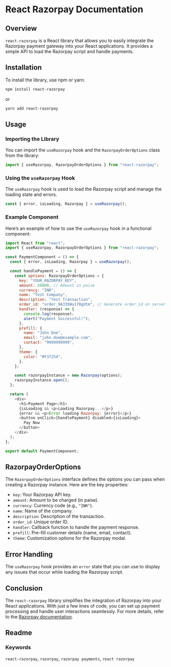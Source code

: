 # React Razorpay Documentation

## Overview
`react-razorpay` is a React library that allows you to easily integrate the Razorpay payment gateway into your React applications. It provides a simple API to load the Razorpay script and handle payments.

## Installation
To install the library, use npm or yarn:

```sh
npm install react-razorpay
```
or  
```sh
yarn add react-razorpay
```

## Usage

### Importing the Library
You can import the `useRazorpay` hook and the `RazorpayOrderOptions` class from the library:

```javascript
import { useRazorpay, RazorpayOrderOptions } from "react-razorpay";
```

### Using the `useRazorpay` Hook
The `useRazorpay` hook is used to load the Razorpay script and manage the loading state and errors.

```javascript
const { error, isLoading, Razorpay } = useRazorpay();
```

### Example Component
Here’s an example of how to use the `useRazorpay` hook in a functional component:

```javascript
import React from "react";
import { useRazorpay, RazorpayOrderOptions } from "react-razorpay";

const PaymentComponent = () => {
  const { error, isLoading, Razorpay } = useRazorpay();

  const handlePayment = () => {
    const options: RazorpayOrderOptions = {
      key: "YOUR_RAZORPAY_KEY",
      amount: 50000, // Amount in paise
      currency: "INR",
      name: "Test Company",
      description: "Test Transaction",
      order_id: "order_9A33XWu170gUtm", // Generate order_id on server
      handler: (response) => {
        console.log(response);
        alert("Payment Successful!");
      },
      prefill: {
        name: "John Doe",
        email: "john.doe@example.com",
        contact: "9999999999",
      },
      theme: {
        color: "#F37254",
      },
    };

    const razorpayInstance = new Razorpay(options);
    razorpayInstance.open();
  };

  return (
    <div>
      <h1>Payment Page</h1>
      {isLoading && <p>Loading Razorpay...</p>}
      {error && <p>Error loading Razorpay: {error}</p>}
      <button onClick={handlePayment} disabled={isLoading}>
        Pay Now
      </button>
    </div>
  );
};

export default PaymentComponent;
```

## RazorpayOrderOptions
The `RazorpayOrderOptions` interface defines the options you can pass when creating a Razorpay instance. Here are the key properties:

- `key`: Your Razorpay API key.
- `amount`: Amount to be charged (in paise).
- `currency`: Currency code (e.g., `"INR"`).
- `name`: Name of the company.
- `description`: Description of the transaction.
- `order_id`: Unique order ID.
- `handler`: Callback function to handle the payment response.
- `prefill`: Pre-fill customer details (name, email, contact).
- `theme`: Customization options for the Razorpay modal.

## Error Handling
The `useRazorpay` hook provides an `error` state that you can use to display any issues that occur while loading the Razorpay script.

## Conclusion
The `react-razorpay` library simplifies the integration of Razorpay into your React applications. With just a few lines of code, you can set up payment processing and handle user interactions seamlessly. For more details, refer to the [Razorpay documentation](https://razorpay.com/docs/).

## Readme

### Keywords
`react-razorpay`, `razorpay`, `razorpay payments`, `react razorpay`
